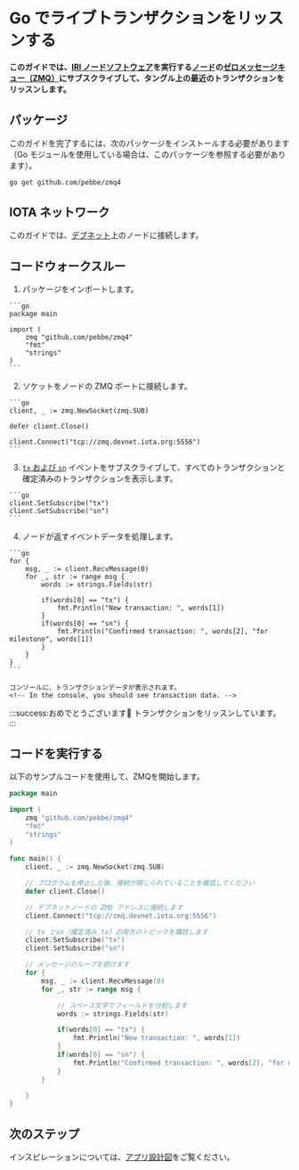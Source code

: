 # Go でライブトランザクションをリッスンする
<!-- # Listen for live transactions in Go -->

**このガイドでは、[IRI ノードソフトウェア](root://node-software/0.1/iri/introduction/overview.md)を実行する[ノード](root://getting-started/0.1/network/nodes.md)の[ゼロメッセージキュー（ZMQ）](https://zeromq.org/)にサブスクライブして、タングル上の最近のトランザクションをリッスンします。**
<!-- **In this guide, you listen to the Tangle for recent transactions by subscribing to the [zero message queue (ZMQ)](https://zeromq.org/) on [nodes](root://getting-started/0.1/network/nodes.md) that run the [IRI node software](root://node-software/0.1/iri/introduction/overview.md).** -->

## パッケージ
<!-- ## Packages -->

このガイドを完了するには、次のパッケージをインストールする必要があります（Go モジュールを使用している場合は、このパッケージを参照する必要があります）。
<!-- To complete this guide, you need to install the following package (if you're using Go modules, you just need to reference this package): -->

```bash
go get github.com/pebbe/zmq4
```

## IOTA ネットワーク
<!-- ## IOTA network -->

このガイドでは、[デブネット](root://getting-started/0.1/network/iota-networks.md#devnet)上のノードに接続します。
<!-- In this guide, we connect to a node on the [Devnet](root://getting-started/0.1/network/iota-networks.md#devnet). -->

## コードウォークスルー
<!-- ## Code walkthrough -->

1. パッケージをインポートします。
  <!-- 1. Import the packages -->

    ```go
    package main

    import (
    	zmq "github.com/pebbe/zmq4"
    	"fmt"
    	"strings"
    )
    ```

2. ソケットをノードの ZMQ ポートに接続します。
  <!-- 2. Connect the socket to a node's ZMQ port -->

    ```go
    client, _ := zmq.NewSocket(zmq.SUB)

    defer client.Close()

    client.Connect("tcp://zmq.devnet.iota.org:5556")
    ```

3. [`tx` および `sn`](root://node-software/0.1/iri/references/zmq-events.md) イベントをサブスクライブして、すべてのトランザクションと確定済みのトランザクションを表示します。
  <!-- 3. Subscribe to the [`tx` and `sn`](root://node-software/0.1/iri/references/zmq-events.md) events to see all transactions and confirmed transactions -->

    ```go
    client.SetSubscribe("tx")
    client.SetSubscribe("sn")
    ```

4. ノードが返すイベントデータを処理します。
  <!-- 4. Process the event data that the node returns -->

    ```go
    for {
    	msg, _ := client.RecvMessage(0)
    	for _, str := range msg {
    		words := strings.Fields(str)

    		if(words[0] == "tx") {
    			fmt.Println("New transaction: ", words[1])
    		}
    		if(words[0] == "sn") {
    			fmt.Println("Confirmed transaction: ", words[2], "for milestone", words[1])
    		}
		}
    }
    ```

    コンソールに、トランザクションデータが表示されます。
    <!-- In the console, you should see transaction data. -->

:::success:おめでとうございます:tada:
トランザクションをリッスンしています。
:::
<!-- :::success:Congratulations :tada: -->
<!-- You're listening to transactions -->
<!-- ::: -->

## コードを実行する
<!-- ## Run the code -->

以下のサンプルコードを使用して、ZMQを開始します。
<!-- Use this sample code to get started with the ZMQ. -->

```go
package main

import (
	zmq "github.com/pebbe/zmq4"
	"fmt"
	"strings"
)

func main() {
	client, _ := zmq.NewSocket(zmq.SUB)

	// プログラムを停止した後、接続が閉じられていることを確認してください
	defer client.Close()

	// デブネットノードの ZMQ アドレスに接続します
	client.Connect("tcp://zmq.devnet.iota.org:5556")

	// tx とsn（確定済み tx）の両方のトピックを購読します
	client.SetSubscribe("tx")
	client.SetSubscribe("sn")

	// メッセージのループを続けます
	for {
		msg, _ := client.RecvMessage(0)
		for _, str := range msg {

			// スペース文字でフィールドを分割します
			words := strings.Fields(str)

			if(words[0] == "tx") {
				fmt.Println("New transaction: ", words[1])
			}
			if(words[0] == "sn") {
				fmt.Println("Confirmed transaction: ", words[2], "for milestone", words[1])
			}
		}

	}
}
```

## 次のステップ
<!-- ## Next steps -->

インスピレーションについては、[アプリ設計図](root://blueprints/0.1/introduction/overview.md)をご覧ください。
<!-- Take a look at our [app blueprints](root://blueprints/0.1/introduction/overview.md) for inspiration -->
